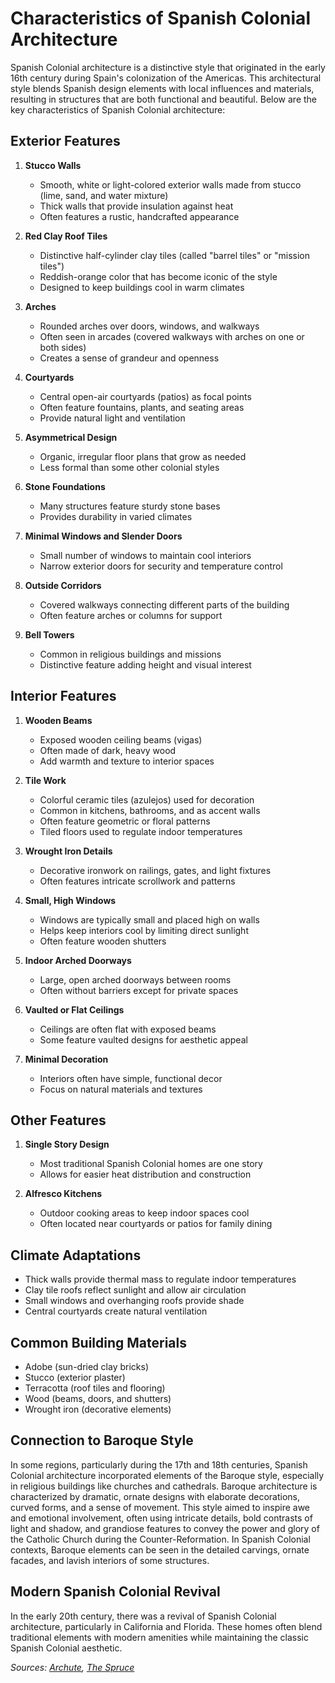 # Characteristics of Spanish Colonial Architecture

Spanish Colonial architecture is a distinctive style that originated in the early 16th century during Spain's colonization of the Americas. This architectural style blends Spanish design elements with local influences and materials, resulting in structures that are both functional and beautiful. Below are the key characteristics of Spanish Colonial architecture:

## Exterior Features

1. **Stucco Walls**
   - Smooth, white or light-colored exterior walls made from stucco (lime, sand, and water mixture)
   - Thick walls that provide insulation against heat
   - Often features a rustic, handcrafted appearance

2. **Red Clay Roof Tiles**
   - Distinctive half-cylinder clay tiles (called "barrel tiles" or "mission tiles")
   - Reddish-orange color that has become iconic of the style
   - Designed to keep buildings cool in warm climates

3. **Arches**
   - Rounded arches over doors, windows, and walkways
   - Often seen in arcades (covered walkways with arches on one or both sides)
   - Creates a sense of grandeur and openness

4. **Courtyards**
   - Central open-air courtyards (patios) as focal points
   - Often feature fountains, plants, and seating areas
   - Provide natural light and ventilation

5. **Asymmetrical Design**
   - Organic, irregular floor plans that grow as needed
   - Less formal than some other colonial styles

6. **Stone Foundations**
   - Many structures feature sturdy stone bases
   - Provides durability in varied climates

7. **Minimal Windows and Slender Doors**
   - Small number of windows to maintain cool interiors
   - Narrow exterior doors for security and temperature control

8. **Outside Corridors**
   - Covered walkways connecting different parts of the building
   - Often feature arches or columns for support

9. **Bell Towers**
   - Common in religious buildings and missions
   - Distinctive feature adding height and visual interest

## Interior Features

1. **Wooden Beams**
   - Exposed wooden ceiling beams (vigas)
   - Often made of dark, heavy wood
   - Add warmth and texture to interior spaces

2. **Tile Work**
   - Colorful ceramic tiles (azulejos) used for decoration
   - Common in kitchens, bathrooms, and as accent walls
   - Often feature geometric or floral patterns
   - Tiled floors used to regulate indoor temperatures

3. **Wrought Iron Details**
   - Decorative ironwork on railings, gates, and light fixtures
   - Often features intricate scrollwork and patterns

4. **Small, High Windows**
   - Windows are typically small and placed high on walls
   - Helps keep interiors cool by limiting direct sunlight
   - Often feature wooden shutters

5. **Indoor Arched Doorways**
   - Large, open arched doorways between rooms
   - Often without barriers except for private spaces

6. **Vaulted or Flat Ceilings**
   - Ceilings are often flat with exposed beams
   - Some feature vaulted designs for aesthetic appeal

7. **Minimal Decoration**
   - Interiors often have simple, functional decor
   - Focus on natural materials and textures

## Other Features

1. **Single Story Design**
   - Most traditional Spanish Colonial homes are one story
   - Allows for easier heat distribution and construction

2. **Alfresco Kitchens**
   - Outdoor cooking areas to keep indoor spaces cool
   - Often located near courtyards or patios for family dining

## Climate Adaptations

- Thick walls provide thermal mass to regulate indoor temperatures
- Clay tile roofs reflect sunlight and allow air circulation
- Small windows and overhanging roofs provide shade
- Central courtyards create natural ventilation

## Common Building Materials

- Adobe (sun-dried clay bricks)
- Stucco (exterior plaster)
- Terracotta (roof tiles and flooring)
- Wood (beams, doors, and shutters)
- Wrought iron (decorative elements)

## Connection to Baroque Style

In some regions, particularly during the 17th and 18th centuries, Spanish Colonial architecture incorporated elements of the Baroque style, especially in religious buildings like churches and cathedrals. Baroque architecture is characterized by dramatic, ornate designs with elaborate decorations, curved forms, and a sense of movement. This style aimed to inspire awe and emotional involvement, often using intricate details, bold contrasts of light and shadow, and grandiose features to convey the power and glory of the Catholic Church during the Counter-Reformation. In Spanish Colonial contexts, Baroque elements can be seen in the detailed carvings, ornate facades, and lavish interiors of some structures.

## Modern Spanish Colonial Revival

In the early 20th century, there was a revival of Spanish Colonial architecture, particularly in California and Florida. These homes often blend traditional elements with modern amenities while maintaining the classic Spanish Colonial aesthetic.

*Sources: [Archute](https://www.archute.com/spanish-colonial-architecture/), [The Spruce](https://www.thespruce.com/what-is-spanish-colonial-architecture-5069967)*
